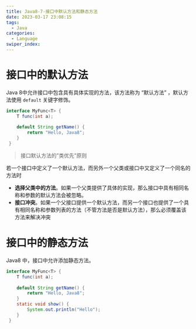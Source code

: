 ```yaml
---
title: Java8-7-接口中默认方法和静态方法
date: 2023-03-17 23:08:15
tags: 
  - Java
categories: 
  - Language
swiper_index: 
---
```

# 接口中的默认方法 

 Java 8中允许接口中包含具有具体实现的方法，该方法称为 “默认方法” ，默认方法使用 `default` 关键字修饰。 

````java
interface MyFunc<T> {
    T func(int a);
    
    default String getName() {
        return "Hello, Java8";
    }
 }
````

>  接口默认方法的”类优先”原则 

 若一个接口中定义了一个默认方法，而另外一个父类或接口中又定义了一个同名的方法时 

*  **选择父类中的方法**。如果一个父类提供了具体的实现，那么接口中具有相同名称和参数的默认方法会被忽略。 
*  **接口冲突**。如果一个父接口提供一个默认方法，而另一个接口也提供了一个具有相同名称和参数列表的方法（不管方法是否是默认方法），那么必须覆盖该方法来解决冲突 

# 接口中的静态方法 

 Java8 中，接口中允许添加静态方法。 

```java
interface MyFunc<T> {
    T func(int a);
    
    default String getName() {
        return "Hello, Java8";
    }
    static void show() {
        System.out.println("Hello");
    }
 }
```


